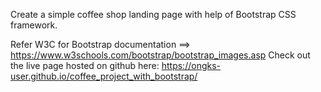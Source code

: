 Create a simple coffee shop landing page with help of Bootstrap CSS framework.

Refer W3C for Bootstrap documentation ==> https://www.w3schools.com/bootstrap/bootstrap_images.asp
Check out the live page hosted on github here: https://ongks-user.github.io/coffee_project_with_bootstrap/
